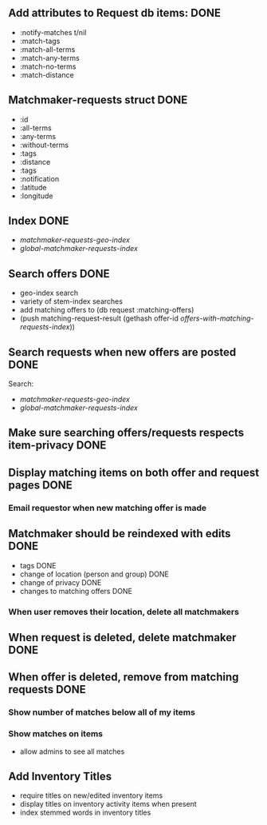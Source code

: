 ## Add attributes to Request db items: DONE
- :notify-matches t/nil
- :match-tags
- :match-all-terms
- :match-any-terms
- :match-no-terms
- :match-distance


## Matchmaker-requests struct DONE
- :id
- :all-terms
- :any-terms
- :without-terms
- :tags
- :distance
- :tags
- :notification
- :latitude
- :longitude

## Index DONE
- *matchmaker-requests-geo-index*
- *global-matchmaker-requests-index*

## Search offers DONE
- geo-index search
- variety of stem-index searches
- add matching offers to (db request :matching-offers)
- (push matching-request-result (gethash offer-id
  *offers-with-matching-requests-index*))

## Search requests when new offers are posted DONE
Search:
- *matchmaker-requests-geo-index*
- *global-matchmaker-requests-index*

## Make sure searching offers/requests respects item-privacy DONE

## Display matching items on both offer and request pages DONE

### Email requestor when new matching offer is made

## Matchmaker should be reindexed with edits DONE
- tags DONE
- change of location (person and group) DONE
- change of privacy DONE
- changes to matching offers DONE

### When user removes their location, delete all matchmakers

## When request is deleted, delete matchmaker DONE

## When offer is deleted, remove from matching requests DONE

### Show number of matches below all of my items

### Show matches on items
- allow admins to see all matches

## Add Inventory Titles
- require titles on new/edited inventory items
- display titles on inventory activity items when present
- index stemmed words in inventory titles

